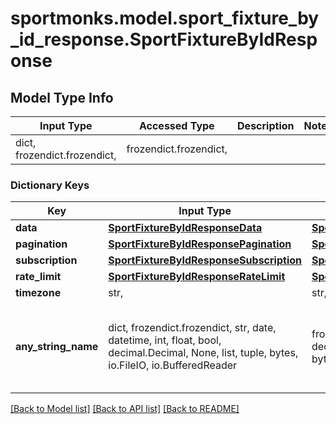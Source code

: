 # sportmonks.model.sport_fixture_by_id_response.SportFixtureByIdResponse

## Model Type Info
Input Type | Accessed Type | Description | Notes
------------ | ------------- | ------------- | -------------
dict, frozendict.frozendict,  | frozendict.frozendict,  |  | 

### Dictionary Keys
Key | Input Type | Accessed Type | Description | Notes
------------ | ------------- | ------------- | ------------- | -------------
**data** | [**SportFixtureByIdResponseData**](SportFixtureByIdResponseData.md) | [**SportFixtureByIdResponseData**](SportFixtureByIdResponseData.md) |  | [optional] 
**pagination** | [**SportFixtureByIdResponsePagination**](SportFixtureByIdResponsePagination.md) | [**SportFixtureByIdResponsePagination**](SportFixtureByIdResponsePagination.md) |  | [optional] 
**subscription** | [**SportFixtureByIdResponseSubscription**](SportFixtureByIdResponseSubscription.md) | [**SportFixtureByIdResponseSubscription**](SportFixtureByIdResponseSubscription.md) |  | [optional] 
**rate_limit** | [**SportFixtureByIdResponseRateLimit**](SportFixtureByIdResponseRateLimit.md) | [**SportFixtureByIdResponseRateLimit**](SportFixtureByIdResponseRateLimit.md) |  | [optional] 
**timezone** | str,  | str,  |  | [optional] 
**any_string_name** | dict, frozendict.frozendict, str, date, datetime, int, float, bool, decimal.Decimal, None, list, tuple, bytes, io.FileIO, io.BufferedReader | frozendict.frozendict, str, BoolClass, decimal.Decimal, NoneClass, tuple, bytes, FileIO | any string name can be used but the value must be the correct type | [optional]

[[Back to Model list]](../../README.md#documentation-for-models) [[Back to API list]](../../README.md#documentation-for-api-endpoints) [[Back to README]](../../README.md)

